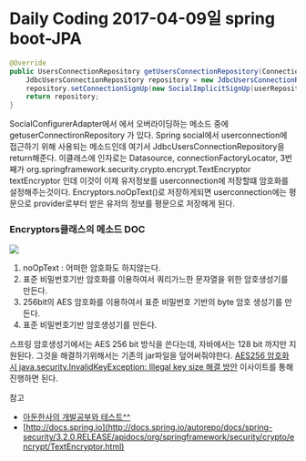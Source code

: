 # Daily Coding 2017-04-09일 spring boot-JPA

```java
@Override
public UsersConnectionRepository getUsersConnectionRepository(ConnectionFactoryLocator connectionFactoryLocator) {
	JdbcUsersConnectionRepository repository = new JdbcUsersConnectionRepository(dataSource,connectionFactoryLocator, Encryptors.text(environment.getProperty("social.security.encryptPassword"),environment.getProperty("social.security.encryptSalt")));
	repository.setConnectionSignUp(new SocialImplicitSignUp(userRepository));
	return repository;
}
```

SocialConfigurerAdapter에서 에서 오버라이딩하는 메소드 중에 getuserConnectironRepository 가 있다. Spring social에서 userconnection에 접근하기 위해 사용되는 메소드인데 여기서 JdbcUsersConnectionRepository을 return해준다. 이클래스에 인자로는 Datasource, connectionFactoryLocator, 3번째가 org.springframework.security.crypto.encrypt.TextEncryptor textEncryptor 인데 이것이 이제 유저정보를 userconnection에 저장할떄 암호화를 설정해주는것이다.  Encryptors.noOpText()로 저장하게되면 userconnection에는 평문으로 provider로부터 받은 유저의 정보를 평문으로 저장헤게 된다.

### Encryptors클래스의 메소드 DOC

![](http://i.imgur.com/artX9I5.png)
1. noOpText : 어떠한 암호화도 하지않는다.
2. 표준 비밀번호기반 암호화를 이용하여서 쿼리가느한 문자열을 위한 암호생성기를 만든다.
3. 256bit의 AES 암호화를 이용하여서 표준 비밀번호 기반의 byte 암호 생성기를 만든다.
4. 표준 비밀번호기반 암호생성기를 만든다.

스프링 암호생성기에서는 AES 256 bit 방식을 쓴다는데, 자바에서는 128 bit 까지만 지원된다. 그것을 해결하기위해서는 기존의 jar파일을 덮어써줘야한다.
[AES256 암호화시 java.security.InvalidKeyException: Illegal key size 해결 방안](https://dukeom.wordpress.com/2013/01/03/aes256-%EC%95%94%ED%98%B8%ED%99%94%EC%8B%9C-java-security-invalidkeyexception-illegal-key-size-%ED%95%B4%EA%B2%B0-%EB%B0%A9%EC%95%88/)
이사이트를 통해 진행하면 된다.










참고
* [아둔한사의 개발공부와 테스트^^](http://adunhansa.tistory.com/194 )
* [http://docs.spring.io](http://docs.spring.io/autorepo/docs/spring-security/3.2.0.RELEASE/apidocs/org/springframework/security/crypto/encrypt/TextEncryptor.html)
